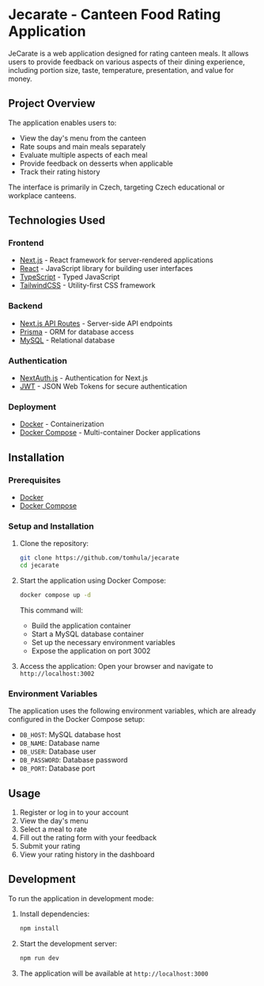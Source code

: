 # Jecarate - Canteen Food Rating Application

JeCarate is a web application designed for rating canteen meals. It allows users to provide feedback on various aspects of their dining experience, including portion size, taste, temperature, presentation, and value for money.

## Project Overview

The application enables users to:
- View the day's menu from the canteen
- Rate soups and main meals separately
- Evaluate multiple aspects of each meal
- Provide feedback on desserts when applicable
- Track their rating history

The interface is primarily in Czech, targeting Czech educational or workplace canteens.

## Technologies Used

### Frontend
- [Next.js](https://nextjs.org/) - React framework for server-rendered applications
- [React](https://reactjs.org/) - JavaScript library for building user interfaces
- [TypeScript](https://www.typescriptlang.org/) - Typed JavaScript
- [TailwindCSS](https://tailwindcss.com/) - Utility-first CSS framework

### Backend
- [Next.js API Routes](https://nextjs.org/docs/api-routes/introduction) - Server-side API endpoints
- [Prisma](https://www.prisma.io/) - ORM for database access
- [MySQL](https://www.mysql.com/) - Relational database

### Authentication
- [NextAuth.js](https://next-auth.js.org/) - Authentication for Next.js
- [JWT](https://jwt.io/) - JSON Web Tokens for secure authentication

### Deployment
- [Docker](https://www.docker.com/) - Containerization
- [Docker Compose](https://docs.docker.com/compose/) - Multi-container Docker applications

## Installation

### Prerequisites
- [Docker](https://docs.docker.com/get-docker/)
- [Docker Compose](https://docs.docker.com/compose/install/)

### Setup and Installation

1. Clone the repository:
   ```bash
   git clone https://github.com/tomhula/jecarate
   cd jecarate
   ```

2. Start the application using Docker Compose:
   ```bash
   docker compose up -d
   ```

   This command will:
   - Build the application container
   - Start a MySQL database container
   - Set up the necessary environment variables
   - Expose the application on port 3002

3. Access the application:
   Open your browser and navigate to `http://localhost:3002`

### Environment Variables

The application uses the following environment variables, which are already configured in the Docker Compose setup:

- `DB_HOST`: MySQL database host
- `DB_NAME`: Database name
- `DB_USER`: Database user
- `DB_PASSWORD`: Database password
- `DB_PORT`: Database port

## Usage

1. Register or log in to your account
2. View the day's menu
3. Select a meal to rate
4. Fill out the rating form with your feedback
5. Submit your rating
6. View your rating history in the dashboard

## Development

To run the application in development mode:

1. Install dependencies:
   ```bash
   npm install
   ```

2. Start the development server:
   ```bash
   npm run dev
   ```

3. The application will be available at `http://localhost:3000`

